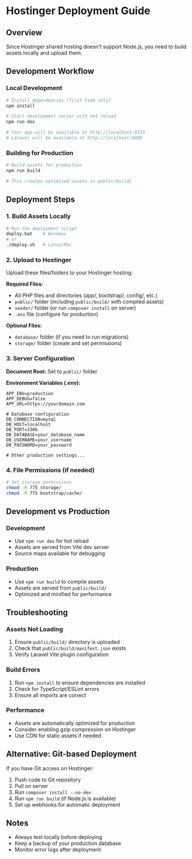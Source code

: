 # Hostinger Deployment Guide

## Overview
Since Hostinger shared hosting doesn't support Node.js, you need to build assets locally and upload them.

## Development Workflow

### Local Development
```bash
# Install dependencies (first time only)
npm install

# Start development server with hot reload
npm run dev

# Your app will be available at http://localhost:5173
# Laravel will be available at http://localhost:8000
```

### Building for Production
```bash
# Build assets for production
npm run build

# This creates optimized assets in public/build/
```

## Deployment Steps

### 1. Build Assets Locally
```bash
# Run the deployment script
deploy.bat    # Windows
# or
./deploy.sh   # Linux/Mac
```

### 2. Upload to Hostinger
Upload these files/folders to your Hostinger hosting:

**Required Files:**
- All PHP files and directories (app/, bootstrap/, config/, etc.)
- `public/` folder (including `public/build/` with compiled assets)
- `vendor/` folder (or run `composer install` on server)
- `.env` file (configure for production)

**Optional Files:**
- `database/` folder (if you need to run migrations)
- `storage/` folder (create and set permissions)

### 3. Server Configuration

**Document Root:** Set to `public/` folder

**Environment Variables (.env):**
```env
APP_ENV=production
APP_DEBUG=false
APP_URL=https://yourdomain.com

# Database configuration
DB_CONNECTION=mysql
DB_HOST=localhost
DB_PORT=3306
DB_DATABASE=your_database_name
DB_USERNAME=your_username
DB_PASSWORD=your_password

# Other production settings...
```

### 4. File Permissions (if needed)
```bash
# Set storage permissions
chmod -R 775 storage/
chmod -R 775 bootstrap/cache/
```

## Development vs Production

### Development
- Use `npm run dev` for hot reload
- Assets are served from Vite dev server
- Source maps available for debugging

### Production
- Use `npm run build` to compile assets
- Assets are served from `public/build/`
- Optimized and minified for performance

## Troubleshooting

### Assets Not Loading
1. Ensure `public/build/` directory is uploaded
2. Check that `public/build/manifest.json` exists
3. Verify Laravel Vite plugin configuration

### Build Errors
1. Run `npm install` to ensure dependencies are installed
2. Check for TypeScript/ESLint errors
3. Ensure all imports are correct

### Performance
- Assets are automatically optimized for production
- Consider enabling gzip compression on Hostinger
- Use CDN for static assets if needed

## Alternative: Git-based Deployment

If you have Git access on Hostinger:

1. Push code to Git repository
2. Pull on server
3. Run `composer install --no-dev`
4. Run `npm run build` (if Node.js is available)
5. Set up webhooks for automatic deployment

## Notes
- Always test locally before deploying
- Keep a backup of your production database
- Monitor error logs after deployment
